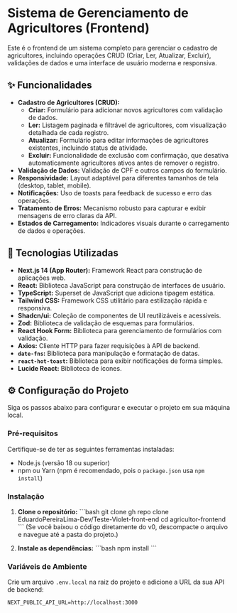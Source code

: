 #  Sistema de Gerenciamento de Agricultores (Frontend)

Este é o frontend de um sistema completo para gerenciar o cadastro de agricultores, incluindo operações CRUD (Criar, Ler, Atualizar, Excluir), validações de dados e uma interface de usuário moderna e responsiva.

## ✨ Funcionalidades

*   **Cadastro de Agricultores (CRUD):**
    *   **Criar:** Formulário para adicionar novos agricultores com validação de dados.
    *   **Ler:** Listagem paginada e filtrável de agricultores, com visualização detalhada de cada registro.
    *   **Atualizar:** Formulário para editar informações de agricultores existentes, incluindo status de atividade.
    *   **Excluir:** Funcionalidade de exclusão com confirmação, que desativa automaticamente agricultores ativos antes de remover o registro.
*   **Validação de Dados:** Validação de CPF e outros campos do formulário.
*   **Responsividade:** Layout adaptável para diferentes tamanhos de tela (desktop, tablet, mobile).
*   **Notificações:** Uso de toasts para feedback de sucesso e erro das operações.
*   **Tratamento de Erros:** Mecanismo robusto para capturar e exibir mensagens de erro claras da API.
*   **Estados de Carregamento:** Indicadores visuais durante o carregamento de dados e operações.

## 🚀 Tecnologias Utilizadas

*   **Next.js 14 (App Router):** Framework React para construção de aplicações web.
*   **React:** Biblioteca JavaScript para construção de interfaces de usuário.
*   **TypeScript:** Superset de JavaScript que adiciona tipagem estática.
*   **Tailwind CSS:** Framework CSS utilitário para estilização rápida e responsiva.
*   **Shadcn/ui:** Coleção de componentes de UI reutilizáveis e acessíveis.
*   **Zod:** Biblioteca de validação de esquemas para formulários.
*   **React Hook Form:** Biblioteca para gerenciamento de formulários com validação.
*   **Axios:** Cliente HTTP para fazer requisições à API de backend.
*   **`date-fns`:** Biblioteca para manipulação e formatação de datas.
*   **`react-hot-toast`:** Biblioteca para exibir notificações de forma simples.
*   **Lucide React:** Biblioteca de ícones.

## ⚙️ Configuração do Projeto

Siga os passos abaixo para configurar e executar o projeto em sua máquina local.

### Pré-requisitos

Certifique-se de ter as seguintes ferramentas instaladas:

*   Node.js (versão 18 ou superior)
*   npm ou Yarn (npm é recomendado, pois o `package.json` usa `npm install`)

### Instalação

1.  **Clone o repositório:**
    \`\`\`bash
    git clone gh repo clone EduardoPereiraLima-Dev/Teste-Violet-front-end
    cd agricultor-frontend
    \`\`\`
    (Se você baixou o código diretamente do v0, descompacte o arquivo e navegue até a pasta do projeto.)

2.  **Instale as dependências:**
    \`\`\`bash
    npm install
    \`\`\`

### Variáveis de Ambiente

Crie um arquivo `.env.local` na raiz do projeto e adicione a URL da sua API de backend:

```dotenv
NEXT_PUBLIC_API_URL=http://localhost:3000
